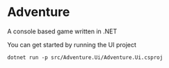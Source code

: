 # Adventure

A console based game written in .NET

You can get started by running the UI project
```
dotnet run -p src/Adventure.Ui/Adventure.Ui.csproj
```
